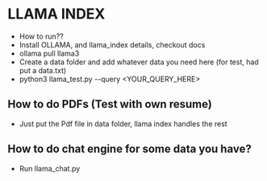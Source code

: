 # LLAMA INDEX
- How to run??
- Install OLLAMA, and llama_index details, checkout docs
- ollama pull llama3
- Create a data folder and add whatever data you need here (for test, had put a data.txt)
- python3 llama_test.py --query <YOUR_QUERY_HERE>

## How to do PDFs (Test with own resume)
- Just put the Pdf file in data folder, llama index handles the rest

## How to do chat engine for some data you have?
- Run llama_chat.py

